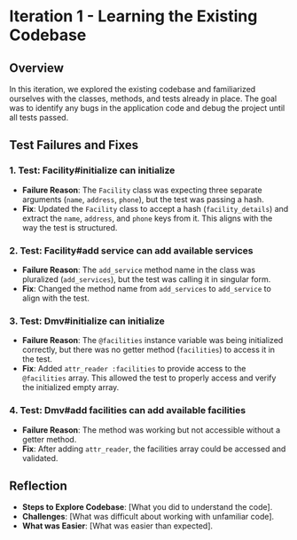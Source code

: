 # Iteration 1 - Learning the Existing Codebase

## Overview
In this iteration, we explored the existing codebase and familiarized ourselves with the classes, methods, and tests already in place. The goal was to identify any bugs in the application code and debug the project until all tests passed.

## Test Failures and Fixes

### 1. Test: Facility#initialize can initialize
- **Failure Reason**: The `Facility` class was expecting three separate arguments (`name`, `address`, `phone`), but the test was passing a hash.
- **Fix**: Updated the `Facility` class to accept a hash (`facility_details`) and extract the `name`, `address`, and `phone` keys from it. This aligns with the way the test is structured.
  
### 2. Test: Facility#add service can add available services
- **Failure Reason**: The `add_service` method name in the class was pluralized (`add_services`), but the test was calling it in singular form.
- **Fix**: Changed the method name from `add_services` to `add_service` to align with the test.

### 3. Test: Dmv#initialize can initialize
- **Failure Reason**: The `@facilities` instance variable was being initialized correctly, but there was no getter method (`facilities`) to access it in the test.
- **Fix**: Added `attr_reader :facilities` to provide access to the `@facilities` array. This allowed the test to properly access and verify the initialized empty array.

### 4. Test: Dmv#add facilities can add available facilities
- **Failure Reason**: The method was working but not accessible without a getter method.
- **Fix**: After adding `attr_reader`, the facilities array could be accessed and validated.


## Reflection
- **Steps to Explore Codebase**: [What you did to understand the code].
- **Challenges**: [What was difficult about working with unfamiliar code].
- **What was Easier**: [What was easier than expected].